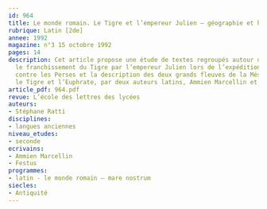 ```yaml
---
id: 964
title: Le monde romain. Le Tigre et l’empereur Julien – géographie et histoire 
rubrique: Latin [2de]
annee: 1992
magazine: n°3 15 octobre 1992
pages: 14
description: Cet article propose une étude de textes regroupés autour de deux thèmes – 
  le franchissement du Tigre par l’empereur Julien lors de l’expédition qu’il mena
  contre les Perses et la description des deux grands fleuves de la Mésopotamie antique,
  le Tigre et l’Euphrate, par deux auteurs latins, Ammien Marcellin et Festus…
article_pdf: 964.pdf
revue: L’école des lettres des lycées
auteurs:
- Stéphane Ratti
disciplines:
- langues anciennes
niveau_etudes:
- seconde
ecrivains:
- Ammien Marcellin
- Festus
programmes:
- latin - le monde romain – mare nostrum
siecles:
- Antiquité
---
```

